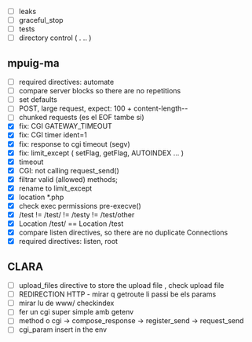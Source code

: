 - [ ] leaks
- [ ] graceful\_stop
- [ ] tests
- [ ] directory control ( . .. )

## mpuig-ma

- [ ] required directives: automate
- [ ] compare server blocks so there are no repetitions
- [ ] set defaults
- [ ] POST, large request, expect: 100 + content-length--
- [ ] chunked requests (es el EOF tambe si)
- [x] fix: CGI GATEWAY\_TIMEOUT
- [x] fix: CGI timer ident=1
- [x] fix: response to cgi timeout (segv)
- [x] fix: limit\_except ( setFlag, getFlag, AUTOINDEX ... )
- [x] timeout
- [x] CGI: not calling request\_send()
- [x] filtrar valid (allowed) methods;
- [x] rename to limit\_except
- [x] location \*.php 
- [x] check exec permissions pre-execve()
- [x] /test != /test/ != /testy != /test/other
- [x] Location /test/ == Location /test
- [x] compare listen directives, so there are no duplicate Connections
- [x] required directives: listen, root

## CLARA

- [ ] upload\_files directive to store the upload file , check upload file
- [ ] REDIRECTION HTTP - mirar q getroute li passi be els params
- [ ] mirar lu de www/ checkindex
- [ ] fer un cgi super simple amb getenv
- [ ] method o cgi -> compose\_response -> register\_send -> request\_send
- [ ] cgi\_param insert in the env
